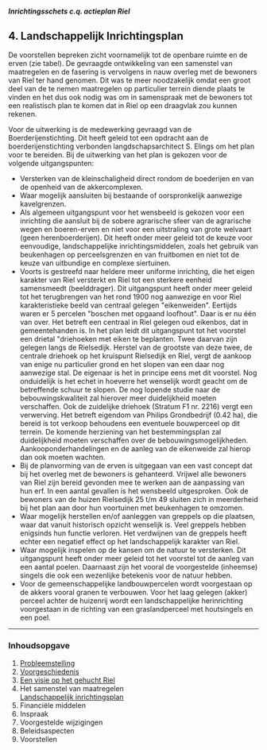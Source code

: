 ##### Inrichtingsschets c.q. actieplan Riel

## 4. Landschappelijk Inrichtingsplan
De voorstellen bepreken zicht voornamelijk tot de openbare ruimte en de erven (zie tabel). De gevraagde ontwikkeling van een samenstel van maatregelen en de fasering is vervolgens in nauw overleg met de bewoners van Riel ter hand genomen. Dit was te meer noodzakelijk omdat een groot deel van de te nemen maatregelen op particulier terrein diende plaats te vinden en het dus ook nodig was om in samenspraak met de bewoners tot een realistisch plan te komen dat in Riel op een draagvlak zou kunnen rekenen.

Voor de uitwerking is de medewerking gevraagd van de Boerderijenstichting. Dit heeft geleid tot een opdracht aan de boerderijenstichting verbonden langdschapsarchitect S. Elings om het plan voor te bereiden. Bij de uitwerking van het plan is gekozen voor de volgende uitgangspunten:

- Versterken van de kleinschaligheid direct rondom de boederijen en van de openheid van de akkercomplexen.
- Waar mogelijk aansluiten bij bestaande of oorspronkelijk aanwezige kavelgrenzen.
- Als algemeen uitgangspunt voor het wensbeeld is gekozen voor een inrichting die aansluit bij de sobere agrarische sfeer van de agrarische wegen en boeren-erven en niet voor een uitstraling van grote welvaart (geen herenboerderijen). Dit heeft onder meer geleid tot de keuze voor eenvoudige, landschappelijke inrichtingsmiddelen, zoals het gebruik van beukenhagen op perceelsgrenzen en van fruitbomen en niet tot de keuze van uitbundige en complexe siertuinen.
- Voorts is gestreefd naar heldere meer uniforme inrichting, die het eigen karakter van Riel versterkt en Riel tot een sterkere eenheid samensmeedt (beelddrager). Dit uitgangspunt heeft onder meer geleid tot het terugbrengen van het rond 1900 nog aanwezige en voor Riel karakteristieke beeld van centraal gelegen "eikenweiden". Eertijds waren er 5 percelen "boschen met opgaand loofhout". Daar is er nu één van over. Het betreft een centraal in Riel gelegen oud eikenbos, dat in gemeentehanden is. In het plan leidt dit uitgangspunt tot het voorstel een drietal "driehoeken met eiken te beplanten. Twee daarvan zijn gelegen langs de Rielsedijk. Herstel van de grootste van deze twee, de centrale driehoek op het kruispunt Rielsedijk en Riel, vergt de aankoop van enige nu particulier grond en het slopen van een daar nog aanwezige stal. De eigenaar is het in principe eens met dit voorstel. Nog onduidelijk is het echet in hoeverre het wenselijk wordt geacht om de betreffende schuur te slopen. De nog lopende studie naar de bebouwingskwaliteit zal hierover meer duidelijkheid moeten verschaffen. Ook de zuidelijke driehoek (Stratum F1 nr. 2216) vergt een verwerving. Het betreft eigendom van Philips Grondbedrijf (0.42 ha), die bereid is tot verkoop behoudens een eventuele bouwperceel op dit terrein. De komende herziening van het bestemmingsplan zal duidelijkheid moeten verschaffen over de bebouwingsmogelijkheden. Aankooponderhandelingen en de aanleg van de eikenweide zal hierop dan ook moeten wachten.
- Bij de planvorming van de erven is uitgegaan van een vast concept dat bij het overleg met de bewoners is gehanteerd. Vrijwel alle bewoners van Riel zijn bereid gevonden mee te werken aan de aanpassing van hun erf. In een aantal gevallen is het wensbeeld uitgesproken. Ook de bewoners van de huizen Rielsedijk 25 t/m 49 sluiten zich in meerderheid bij het plan aan door hun voortuinen met beukenhagen te omzomen.
- Waar mogelijk herstellen en/of aanleggen van greppels op die plaatsen, waar dat vanuit historisch opzicht wenselijk is. Veel greppels hebben enigsinds hun functie verloren. Het verdwijnen van de greppels heeft echter een negatief effect op het landschappelijk karakter van Riel.
- Waar mogelijk inspelen op de kansen om de natuur te versterken. Dit uitgangspunt heeft onder meer geleid tot het voorstel tot de aanleg van een aantal poelen. Daarnaast zijn het vooral de voorgestelde (inheemse) singels die ook een wezenlijke betekenis voor de natuur hebben.
- Voor de gemeenschappelijke landbouwpercelen wordt voorgestaan op de akkers vooral granen te verbouwen. Voor het laag gelegen (akker) perceel achter de huizenrij wordt een landschappelijke herinrichting voorgestaan in de richting van een graslandperceel met houtsingels en een poel.

---
### Inhoudsopgave
1. [Probleemstelling](index#probleemstelling)
2. [Voorgeschiedenis](2.voorgeschiedenis)
3. [Een visie op het gehucht Riel](3.visie)
4. Het samenstel van maatregelen  
   [Landschappelijk inrichtingsplan](4.inrichtingsplan)
5. Financiële middelen
6. Inspraak
7. Voorgestelde wijzigingen
8. Beleidsaspecten
9. Voorstellen
